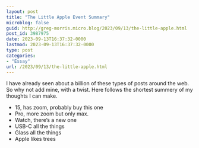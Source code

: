 ```yaml
---
layout: post
title: "The Little Apple Event Summary"
microblog: false
guid: http://greg-morris.micro.blog/2023/09/13/the-little-apple.html
post_id: 3987975
date: 2023-09-13T16:37:32-0000
lastmod: 2023-09-13T16:37:32-0000
type: post
categories:
- "Essay"
url: /2023/09/13/the-little-apple.html
---
```

I have already seen about a billion of these types of posts around the web. So why not add mine, with a twist. Here follows the shortest summery of my thoughts I can make.

* 15, has zoom, probably buy this one
* Pro, more zoom but only max.
* Watch, there’s a new one
* USB-C all the things
* Glass all the things
* Apple likes trees
